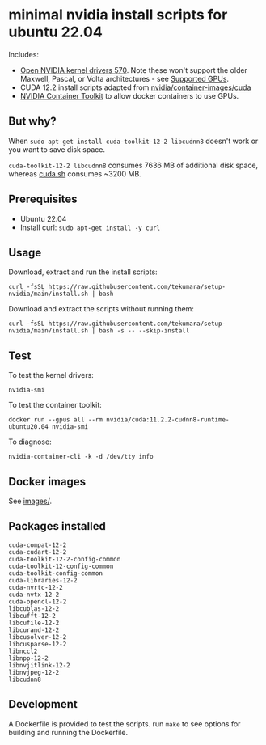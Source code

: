 # minimal nvidia install scripts for ubuntu 22.04

Includes:

- [Open NVIDIA kernel drivers 570](https://docs.nvidia.com/datacenter/tesla/tesla-release-notes-570-133-20/index.html). Note these won't support the older Maxwell, Pascal, or Volta architectures - see [Supported GPUs](https://developer.nvidia.com/blog/nvidia-transitions-fully-towards-open-source-gpu-kernel-modules/#supported_gpus).
- CUDA 12.2 install scripts adapted from [nvidia/container-images/cuda](https://gitlab.com/nvidia/container-images/cuda)
- [NVIDIA Container Toolkit](https://docs.nvidia.com/datacenter/cloud-native/container-toolkit/overview.html) to allow docker containers to use GPUs.

## But why?

When `sudo apt-get install cuda-toolkit-12-2 libcudnn8` doesn't work or you want to save disk space.

`cuda-toolkit-12-2 libcudnn8` consumes 7636 MB of additional disk space, whereas [cuda.sh](install/cuda.sh) consumes ~3200 MB.

## Prerequisites

- Ubuntu 22.04
- Install curl: `sudo apt-get install -y curl`

## Usage

Download, extract and run the install scripts:

```
curl -fsSL https://raw.githubusercontent.com/tekumara/setup-nvidia/main/install.sh | bash
```

Download and extract the scripts without running them:

```
curl -fsSL https://raw.githubusercontent.com/tekumara/setup-nvidia/main/install.sh | bash -s -- --skip-install
```

## Test

To test the kernel drivers:

```
nvidia-smi
```

To test the container toolkit:

```
docker run --gpus all --rm nvidia/cuda:11.2.2-cudnn8-runtime-ubuntu20.04 nvidia-smi
```

To diagnose:

```
nvidia-container-cli -k -d /dev/tty info
```

## Docker images

See [images/](images/).

## Packages installed

```
cuda-compat-12-2
cuda-cudart-12-2
cuda-toolkit-12-2-config-common
cuda-toolkit-12-config-common
cuda-toolkit-config-common
cuda-libraries-12-2
cuda-nvrtc-12-2
cuda-nvtx-12-2
cuda-opencl-12-2
libcublas-12-2
libcufft-12-2
libcufile-12-2
libcurand-12-2
libcusolver-12-2
libcusparse-12-2
libnccl2
libnpp-12-2
libnvjitlink-12-2
libnvjpeg-12-2
libcudnn8
```



## Development

A Dockerfile is provided to test the scripts. run `make` to see options for building and running the Dockerfile.
